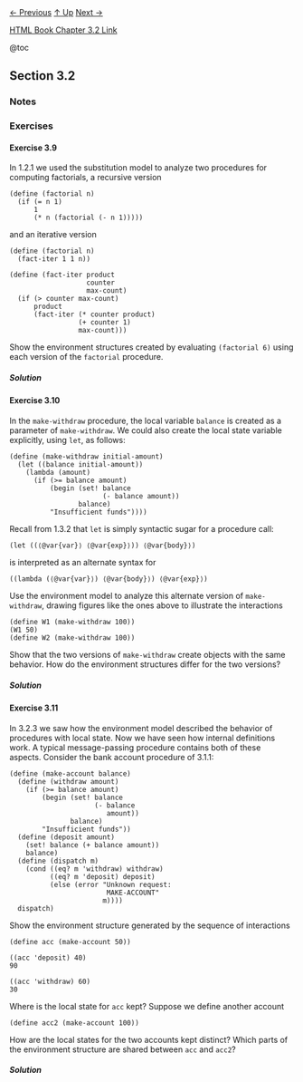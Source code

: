 <div class="nav">
    <span class="activenav"><a href="notes-ch3-1.html">← Previous</a></span>
    <span class="activenav"><a href="../index.html">↑ Up</a></span>
    <span class="activenav"><a href="notes-ch3-3.html">Next →</a></span>
</div>


[HTML Book Chapter 3.2 Link](https://sarabander.github.io/sicp/html/3_002e2.xhtml#g_t3_002e2)

@toc

## Section 3.2

### Notes

### Exercises


#### Exercise 3.9

In 1.2.1 we used the
substitution model to analyze two procedures for computing factorials, a
recursive version

```rkt
(define (factorial n)
  (if (= n 1)
      1
      (* n (factorial (- n 1)))))
```


and an iterative version

```rkt
(define (factorial n)
  (fact-iter 1 1 n))

(define (fact-iter product 
                   counter 
                   max-count)
  (if (> counter max-count)
      product
      (fact-iter (* counter product)
                 (+ counter 1)
                 max-count)))
```

Show the environment structures created by evaluating `(factorial 6)`
using each version of the `factorial` procedure.

##### Solution

#### Exercise 3.10

In the `make-withdraw`
procedure, the local variable `balance` is created as a parameter of
`make-withdraw`.  We could also create the local state variable
explicitly, using `let`, as follows:

```rkt
(define (make-withdraw initial-amount)
  (let ((balance initial-amount))
    (lambda (amount)
      (if (>= balance amount)
          (begin (set! balance 
                       (- balance amount))
                 balance)
          "Insufficient funds"))))
```

Recall from 1.3.2 that `let` is simply syntactic sugar for a
procedure call:

```rkt
(let ((⟨@var{var}⟩ ⟨@var{exp}⟩)) ⟨@var{body}⟩)
```


is interpreted as an alternate syntax for

```rkt
((lambda (⟨@var{var}⟩) ⟨@var{body}⟩) ⟨@var{exp}⟩)
```

Use the environment model to analyze this alternate version of
`make-withdraw`, drawing figures like the ones above to illustrate the
interactions

```rkt
(define W1 (make-withdraw 100))
(W1 50)
(define W2 (make-withdraw 100))
```

Show that the two versions of `make-withdraw` create objects with the same
behavior.  How do the environment structures differ for the two versions?

##### Solution

#### Exercise 3.11

In 3.2.3 we saw how
the environment model described the behavior of procedures with local state.
Now we have seen how internal definitions work.  A typical message-passing
procedure contains both of these aspects.  Consider the bank account procedure
of 3.1.1:

```rkt
(define (make-account balance)
  (define (withdraw amount)
    (if (>= balance amount)
        (begin (set! balance 
                     (- balance 
                        amount))
               balance)
        "Insufficient funds"))
  (define (deposit amount)
    (set! balance (+ balance amount))
    balance)
  (define (dispatch m)
    (cond ((eq? m 'withdraw) withdraw)
          ((eq? m 'deposit) deposit)
          (else (error "Unknown request: 
                        MAKE-ACCOUNT" 
                       m))))
  dispatch)
```

Show the environment structure generated by the sequence of interactions

```rkt
(define acc (make-account 50))

((acc 'deposit) 40)
90

((acc 'withdraw) 60)
30
```

Where is the local state for `acc` kept?  Suppose we define another
account

```rkt
(define acc2 (make-account 100))
```

How are the local states for the two accounts kept distinct?  Which parts of
the environment structure are shared between `acc` and `acc2`?

##### Solution
